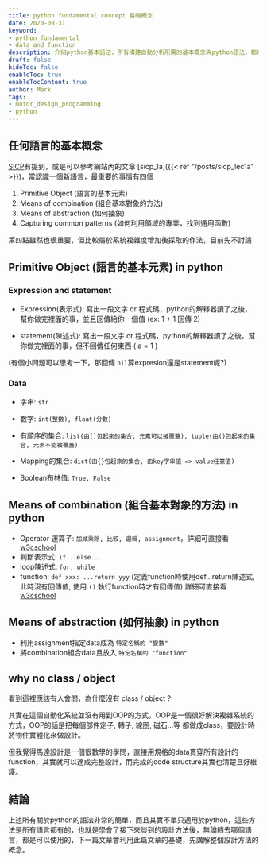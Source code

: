 ```yaml
---
title: python fundamental concept 基礎概念
date: 2020-08-31
keyword:
- python_fundamental
- data_and_function
description: 介紹python基本語法，所有構建自動分析所需的基本概念與python語法，都在這篇講完。
draft: false
hideToc: false
enableToc: true
enableTocContent: true
author: Mark
tags:
- motor_design_programming
- python
---
```


## 任何語言的基本概念

[SICP](https://www.youtube.com/watch?v=IcZSFewqr9k)有提到，或是可以參考網站內的文章 [sicp_1a]({{< ref "/posts/sicp_lec1a" >}})，當認識一個新語言，最重要的事情有四個

1. Primitive Object (語言的基本元素)
2. Means of combination (組合基本對象的方法)
3. Means of abstraction (如何抽象)
4. Capturing common patterns (如何利用領域的專業，找到通用函數)

第四點雖然也很重要，但比較屬於系統複雜度增加後採取的作法，目前先不討論

## Primitive Object (語言的基本元素) in python

### Expression and statement

- Expression(表示式): 寫出一段文字 or 程式碼，python的解釋器讀了之後，幫你做完裡面的事，並且回傳給你一個值 (ex: 1 + 1 回傳 2)

- statement(陳述式): 寫出一段文字 or 程式碼，python的解釋器讀了之後，幫你做完裡面的事，但不回傳任何東西 ( a = 1 )

(有個小問題可以思考一下，那回傳 `nil`算expresion還是statement呢?)

### Data

- 字串: `str`

- 數字: `int(整數), float(分數)`

- 有順序的集合: `list(由[]包起來的集合, 元素可以被覆蓋), tuple(由()包起來的集合, 元素不能被覆蓋)`

- Mapping的集合: `dict(由{}包起來的集合, 由key字串值 => value任意值)`
- Boolean布林值: `True, False`

## Means of combination (組合基本對象的方法) in python

- Operator 運算子: `加減乘除, 比較, 邏輯, assignment`，詳細可直接看 [w3cschool](https://www.w3schools.com/python/python_operators.asp)
- 判斷表示式: `if...else...`
- loop陳述式: `for, while`
- function: `def xxx: ...return yyy` (定義function時使用def...return陳述式, 此時沒有回傳值, 使用 `()` 執行function時才有回傳值) 詳細可直接看 [w3cschool](https://www.w3schools.com/python/python_functions.asp)

## Means of abstraction (如何抽象) in python

- 利用assignment指定data成為 `特定名稱的 "變數"`
- 將combination組合data且放入 `特定名稱的 "function"` 

## why no class / object

看到這裡應該有人會問，為什麼沒有 class / object ? 

其實在這個自動化系統並沒有用到OOP的方式，OOP是一個很好解決複雜系統的方式，OOP的話是把每個部件定子, 轉子, 線圈, 磁石...等 都做成class，要設計時將物件實體化來做設計。

但我覺得馬達設計是一個很數學的學問，直接用規格的data貫穿所有設計的function，其實就可以達成完整設計，而完成的code structure其實也清楚且好維護。

## 結論

上述所有關於python的語法非常的簡單，而且其實不單只適用於python，這些方法是所有語言都有的，也就是學會了接下來談到的設計方法後，無論轉去哪個語言，都是可以使用的，下一篇文章會利用此篇文章的基礎，先講解整個設計方法的概念。


